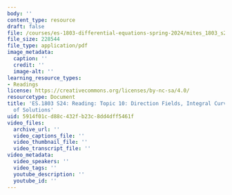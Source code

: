 ```yaml
---
body: ''
content_type: resource
draft: false
file: /courses/es-1803-differential-equations-spring-2024/mites_1803_s24_topic10.pdf
file_size: 228544
file_type: application/pdf
image_metadata:
  caption: ''
  credit: ''
  image-alt: ''
learning_resource_types:
- Readings
license: https://creativecommons.org/licenses/by-nc-sa/4.0/
resourcetype: Document
title: 'ES.1803 S24: Reading: Topic 10: Direction Fields, Integral Curves, Existence
  of Solutions'
uid: 5914f01c-d88c-432f-b23c-8dd4dff5461f
video_files:
  archive_url: ''
  video_captions_file: ''
  video_thumbnail_file: ''
  video_transcript_file: ''
video_metadata:
  video_speakers: ''
  video_tags: ''
  youtube_description: ''
  youtube_id: ''
---
```

